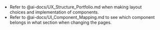 - Refer to @ai-docs/UX_Structure_Portfolio.md when making layout choices and implementation of components.
- Refer to @ai-docs/UI_Component_Mapping.md to see which component belongs in what section when changing the pages.
